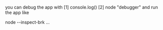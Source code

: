 
you can debug the app with 
[1] console.log()
[2] node "debugger" and run the app like 

node --inspect-brk ...

